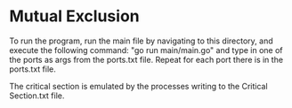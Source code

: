 # Mutual Exclusion
To run the program, run the main file by navigating to this directory, and execute the following command: "go run main/main.go" and type in one of the ports as args from the ports.txt file. Repeat for each port there is in the ports.txt file.

The critical section is emulated by the processes writing to the Critical Section.txt file.
